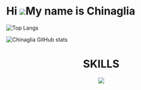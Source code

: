 Hi ![](https://user-images.githubusercontent.com/18350557/176309783-0785949b-9127-417c-8b55-ab5a4333674e.gif)My name is Chinaglia 
=================================================================================================================================
<div >
  
   ![Top Langs](https://github-readme-stats.vercel.app/api/top-langs/?username=chinaglia77&layout=compact&theme=dark)
  
  ![Chinaglia GitHub stats](https://github-readme-stats.vercel.app/api?username=chinaglia77&show_icons=true&theme=dark)
  
</div>




<h1 align = "center">SKILLS</h1>

<div align="center">
  <a href="https://skillicons.dev" >
    <img src="https://skillicons.dev/icons?i=java,py,html,vscode,mysql"/>
  </a>
</div>

